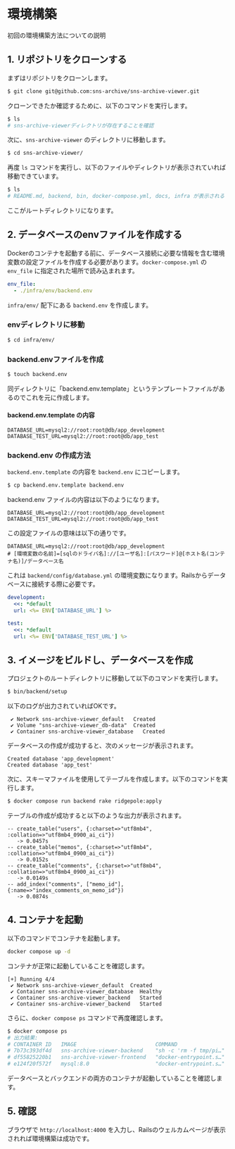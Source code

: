 # 環境構築
初回の環境構築方法についての説明

## 1. リポジトリをクローンする
まずはリポジトリをクローンします。

```bash
$ git clone git@github.com:sns-archive/sns-archive-viewer.git
```

クローンできたか確認するために、以下のコマンドを実行します。

```bash
$ ls
# sns-archive-viewerディレクトリが存在することを確認
```

次に、`sns-archive-viewer` のディレクトリに移動します。

```bash
$ cd sns-archive-viewer/
```

再度 `ls` コマンドを実行し、以下のファイルやディレクトリが表示されていれば移動できています。

```bash
$ ls
# README.md, backend, bin, docker-compose.yml, docs, infra が表示される
```

ここがルートディレクトリになります。

## 2. データベースのenvファイルを作成する

Dockerのコンテナを起動する前に、データベース接続に必要な情報を含む環境変数の設定ファイルを作成する必要があります。`docker-compose.yml` の `env_file` に指定された場所で読み込まれます。

```yaml
env_file:
  - ./infra/env/backend.env
```

`infra/env/` 配下にある `backend.env` を作成します。

### envディレクトリに移動

```bash
$ cd infra/env/
```

### backend.envファイルを作成

```bash
$ touch backend.env
```

同ディレクトリに「backend.env.template」というテンプレートファイルがあるのでこれを元に作成します。

#### backend.env.template の内容

```plaintext
DATABASE_URL=mysql2://root:root@db/app_development
DATABASE_TEST_URL=mysql2://root:root@db/app_test
```

### backend.env の作成方法

`backend.env.template` の内容を `backend.env` にコピーします。

```bash
$ cp backend.env.template backend.env
```

backend.env ファイルの内容は以下のようになります。

```plaintext
DATABASE_URL=mysql2://root:root@db/app_development
DATABASE_TEST_URL=mysql2://root:root@db/app_test
```

この設定ファイルの意味は以下の通りです。

```plaintext
DATABASE_URL=mysql2://root:root@db/app_development
# [環境変数の名前]=[sqlのドライバ名]://[ユーザ名]:[パスワード]@[ホスト名(コンテナ名)]/データベース名
```

これは `backend/config/database.yml` の環境変数になります。Railsからデータベースに接続する際に必要です。

```yaml
development:
  <<: *default
  url: <%= ENV['DATABASE_URL'] %>

test:
  <<: *default
  url: <%= ENV['DATABASE_TEST_URL'] %>
```

## 3. イメージをビルドし、データベースを作成

プロジェクトのルートディレクトリに移動して以下のコマンドを実行します。

```bash
$ bin/backend/setup
```

以下のログが出力されていればOKです。

```plaintext
 ✔ Network sns-archive-viewer_default   Created
 ✔ Volume "sns-archive-viewer_db-data"  Created
 ✔ Container sns-archive-viewer_database   Created
```

データベースの作成が成功すると、次のメッセージが表示されます。

```plaintext
Created database 'app_development'
Created database 'app_test'
```

次に、スキーマファイルを使用してテーブルを作成します。以下のコマンドを実行します。

```bash
$ docker compose run backend rake ridgepole:apply
```
テーブルの作成が成功すると以下のような出力が表示されます。

```plaintext
-- create_table("users", {:charset=>"utf8mb4", :collation=>"utf8mb4_0900_ai_ci"})
   -> 0.0457s
-- create_table("memos", {:charset=>"utf8mb4", :collation=>"utf8mb4_0900_ai_ci"})
   -> 0.0152s
-- create_table("comments", {:charset=>"utf8mb4", :collation=>"utf8mb4_0900_ai_ci"})
   -> 0.0149s
-- add_index("comments", ["memo_id"], {:name=>"index_comments_on_memo_id"})
   -> 0.0874s
```

## 4. コンテナを起動

以下のコマンドでコンテナを起動します。

```bash
docker compose up -d
```

コンテナが正常に起動していることを確認します。

```plaintext
[+] Running 4/4
 ✔ Network sns-archive-viewer_default  Created
 ✔ Container sns-archive-viewer_database  Healthy
 ✔ Container sns-archive-viewer_backend   Started
 ✔ Container sns-archive-viewer_backend   Started
```

さらに、`docker compose ps` コマンドで再度確認します。

```bash
$ docker compose ps
# 出力結果:
# CONTAINER ID   IMAGE                         COMMAND                   CREATED              STATUS                        PORTS                               NAMES
# 7b73c393df4d   sns-archive-viewer-backend    "sh -c 'rm -f tmp/pi…"   About a minute ago   Up About a minute             0.0.0.0:3000->3000/tcp              sns-archive-viewer_backend
# df55825220b1   sns-archive-viewer-frontend   "docker-entrypoint.s…"   About a minute ago   Up About a minute             0.0.0.0:4000->4000/tcp              sns-archive-viewer_frontend
# e124f20f572f   mysql:8.0                     "docker-entrypoint.s…"   About a minute ago   Up About a minute (healthy)   0.0.0.0:3306->3306/tcp, 33060/tcp   sns-archive-viewer_database
```

データベースとバックエンドの両方のコンテナが起動していることを確認します。

## 5. 確認

ブラウザで `http://localhost:4000` を入力し、Railsのウェルカムページが表示されれば環境構築は成功です。
